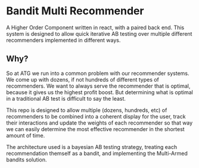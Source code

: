 # Bandit Multi Recommender

A Higher Order Component written in react, with a paired back end. This system is designed to allow quick
iterative AB testing over multiple different recommenders implemented in different ways.

## Why?

So at ATG we run into a common problem with our recommender systems. We come up with dozens, if not hundreds of
different types of recommenders. We want to always serve the recommender that is optimal, because it gives us the
highest profit boost. But determining what is optimal in a traditional AB test is difficult to say the least.

This repo is designed to allow multiple (dozens, hundreds, etc) of recommenders to be combined into a coherent
display for the user, track their interactions and update the weights of each recommender so that way we can
easily determine the most effective recommender in the shortest amount of time.

The architecture used is a bayesian AB testing strategy, treating each recommendation themself as a bandit, and
implementing the Multi-Armed bandits solution.
